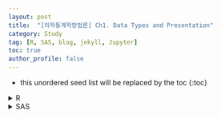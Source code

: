 ```yaml
---
layout: post
title:  "[의학통계학방법론] Ch1. Data Types and Presentation"
category: Study
tag: [R, SAS, blog, jekyll, Jupyter]
toc: true
author_profile: false
---
```

* this unordered seed list will be replaced by the toc
{:toc}

<details>
<summary>
R
</summary>
<div markdown="1">

**※주의사항※ **

**sas 매크로or 주피터노트북 마크다운에 기입된 sas 코드를 입력하여
sas파일을 모두 “C:/Biostat” 파일 경로로 불러들여와야지 마크다운이
실행됩니다.**

# R 프로그램 결과

**패키지**
<details>
<summary>
설치된 패키지 접기/펼치기 버튼
</summary>

<div markdown="1">

``` r
getwd()
```

    ## [1] "C:/Biostat"

``` r
#install.packages("readxl")
#install.packages('ggplot2')
#install.packages("SASmarkdown")
#install.packages("Hmisc")
#install.packages("survey")
#install.packages("vegan")
#install.packages("dplyr")
#install.packages("showtext")
library('survey')
library('Hmisc')
library('SASmarkdown')
library('readxl')
library('ggplot2')
library('vegan')
library('dplyr')
```

</div>

</details>

**엑셀파일불러오기**

``` r
#모든 시트를 하나의 리스트로 불러오는 함수
read_excel_allsheets <- function(file, tibble = FALSE) {
  sheets <- readxl::excel_sheets(file)
  x <- lapply(sheets, function(X) readxl::read_excel(file, sheet = X))
  if(!tibble) x <- lapply(x, as.data.frame)
  names(x) <- sheets
  x
}
```

## 1장

**1장 연습문제 불러오기**

``` r
#data_chap01에 연습문제 1장 모든 문제 저장
data_chap01 <- read_excel_allsheets("data_chap01.xls")

#연습문제 각각 데이터 생성
for (x in 1:length(data_chap01)){
  assign(paste0('ex1_',1:length(data_chap01))[x],data_chap01[x])
  }

#연습문제 데이터 형식을 리스트에서 데이터프레임으로 변환
for (x in 1:length(data_chap01)){
  assign(paste0('ex1_',1:length(data_chap01))[x],data.frame(data_chap01[x]))
  }
```

<details>
<summary>
1장 문제 접기/펼치기 버튼
</summary>

<div markdown="1">

### EXAMPLE 1.1

![](C:/Biostat/1-1.png)

*위치에 따른 새 둥지의 갯수 *

``` r
#데이터셋
ex1_1
```

    ##                exam1_1.NestSite exam1_1.Number
    ## 1                      A. Vines             56
    ## 2             B. Building caves             60
    ## 3          C. Low tree branches             46
    ## 4 D. Tree and building cavities             49

``` r
#둥지 개수를 bar graph로 출력하기
ggplot(ex1_1) +
  aes(x = exam1_1.NestSite, weight = exam1_1.Number) + 
  scale_y_continuous(breaks = seq(0,60,10),limits=c(0,60))+
  geom_bar(fill = c("#8dd3c7","#ffffb3","#bebada","#fb8072")) +
  labs(y = "Number of Nests",
       title = "The Location of Sparrow Nest",
       subtitle = ": Frequency Table of Nominal Data") +
  theme_minimal()
```

![](study/img/ex1_1-1.png)

**첫번째 막대그래프를 통해 참새 둥지의 위치 빈도를 살펴본 결과 건물
처마에서 가장 높은 빈도를 보였으며 낮은 나무의 나뭇가지에서 가장 낮은
빈도를 보였다.**

**앞서 살펴본 그래프의 경우 각 위치에 대해 빈도의 범위가 0부터 60이었기
때문에 각 위치별로 빈도의 차이가 크게 나타나지 않았다.**

``` r
#글씨체를 바꾸기 위해 폰트를 다운받는다.
library(showtext)
font_add_google("Raleway", family="raleway")
font_add_google("Montserrat", family="mont")
showtext_auto()
```

``` r
library(ggplot2)
library(grid)
bar1 <- ggplot(ex1_1, aes(x=exam1_1.NestSite, y=exam1_1.Number,fill=exam1_1.NestSite))+
  geom_bar(stat="identity")+
  theme(plot.title = element_text(hjust = 0.5))+
  ggtitle("Example 1.1 Bar graph of Sparrow Nest")+
  geom_text(aes(label=exam1_1.Number),vjust=-0.3,size=8)+
  geom_text(aes(label=paste0(round((exam1_1.Number/sum(exam1_1.Number))*100),"%")),vjust=5,size=8,family = "mont")+
  scale_fill_brewer(palette="Set3")+
  ylab("Number of Nests Observed")+
  theme_bw()+
  theme(legend.position = "bottom")+
  theme(legend.text = element_text(size=20))+
  theme(legend.title=element_blank())+
  theme(axis.title=element_text(size=20),title = element_text(size=30))+
  theme(axis.text.x=element_text(size=15))+
  annotate("text", x=3.15, y=58, label=paste0("Total = ",round(sum(ex1_1$exam1_1.Numberr),2)),family="mont", size=10,hjust=0)+
  theme()
bar1
```

![](study/img/unnamed-chunk-3-1.png)

**그래프를 보면 관찰된 참새들의 둥지 수는 총 211개이며 그 중 가장 많이
관측된 곳은 B, 즉 빌딩에 있는 굴이며 총 60개가 관측되었으며 이는 관측된
둥지의 수 중 약 28%를 차지하고 있으며 가장 작은 비율을 가진 곳은 C이며
낮은 나무의 나뭇가지로 46개가 관측되었다.**

``` r
bar2 <- ggplot(ex1_1, aes(x=exam1_1.NestSite, y=exam1_1.Number,fill=exam1_1.NestSite))+
  geom_bar(stat="identity")+
  theme(plot.title = element_text(hjust = 0.5))+
  ggtitle("Example 1.1 Bar graph of Sparrow Nest (over 45)")+
  geom_text(aes(label=exam1_1.Number-45),vjust=-0.3,size=8)+
  geom_text(aes(label=paste0(round(((exam1_1.Number-45)/sum(exam1_1.Number-45))*100),"%")),vjust=3,size=8,family = "raleway")+
  scale_fill_brewer(palette="Set3")+
  ylab("Number of Nests Observed")+
  theme_bw()+
  theme(legend.position = "bottom")+
  theme(legend.text = element_text(size=20))+
  theme(legend.title=element_blank())+
  theme(axis.title=element_text(size=20),title = element_text(size=30))+
  theme(axis.text.x=element_text(size=15))+
  theme(axis.text.y=element_text(size=15))+
  annotate("text", x=3.15, y=58, label=paste0("Total = ",round(sum(ex1_1$exam1_1.Number -45),2)),family="mont", size=10,hjust=0)+
  coord_cartesian(ylim=c(45,60))+
  theme()
bar2
```

![](study/img/unnamed-chunk-4-1.png)

**반면 빈도의 범위를 45부터 60으로 수정하여 그래프를 작성한 결과 다음과
같이 각 위치별 빈도가 눈에 띄게 차이를 보이는 것을 알 수 있다.**

**Example 1.1 의 자료를 파이차트로 그리면 다음과 같다.**

``` r
pie1<- ggplot(ex1_1, aes(x='', y=ex1_1$exam1_1.Number,fill=ex1_1$exam1_1.NestSite))+
  geom_bar(stat="identity",colour="black")+
  coord_polar('y')+
  theme(plot.title = element_text(size=30,hjust = 0.9))+
  ggtitle("Example 1.1 Pie chart of Sparrow Nest")+
  geom_text(aes(label=paste0(ex1_1$exam1_1.Number,"  (",round((ex1_1$exam1_1.Number/sum(ex1_1$exam1_1.Number))*100),"%)"),family = "mont"),
            position=position_stack(vjust=0.5),size=10,fontface="plain")+
  scale_fill_brewer(palette="Set3")+
  ylab("Number of Nests Observed")+
  labs(x=NULL,fill=NULL)+
  theme_classic()+
  theme(axis.line=element_blank(),
        axis.text = element_blank(),
        axis.ticks = element_blank(),
        plot.title = element_text(size=30,hjust=0.5),
        axis.title = element_text(size=25),
        legend.text = element_text(size=20))
pie1
```

![](study/img/unnamed-chunk-5-1.png)

### EXAMPLE 1.2

![](C:/Biostat/1-2.png)

``` r
#데이터셋
ex1_2
```

    ##   exam1_2.Class           exam1_2.Amount exam1_2.Number
    ## 1             0    No black pigmentation             13
    ## 2             1         Faintly speckled             68
    ## 3             2      Moderately speckled             44
    ## 4             3         Heavily speckled             21
    ## 5             4 Solid black pigmentation              8

**위의 데이터는 개복치와 색소침착에 대한 데이터이다. 이를 막대 그래프로
표현하면 다음과 같다.**

``` r
bar1_2 <- ggplot(ex1_2, aes(x=exam1_2.Class, y=exam1_2.Number,fill=exam1_2.Amount))+
  geom_bar(stat="identity")+
  ggtitle("Example 1.2 Bar plot of Sunfish pigmentation")+
  geom_text(aes(label=exam1_2.Number),vjust=-0.3,size=10)+
  geom_text(aes(label=paste0(round((exam1_2.Number/sum(exam1_2.Number))*100),"%")),vjust=2,size=10,family = "mont")+
  scale_fill_brewer(palette="Set3")+
  labs(fill="Amount of Pigmentation")+
  xlab("Pigmentation Class")+
  ylab("Number of Fish")+
  theme_bw()+
  theme(legend.position = "right")+
  theme(legend.text = element_text(size=20))+
  theme(legend.title = element_text(size=20))+
  theme(axis.text.x  = element_text(size=20))+
  theme(axis.text.y=element_text(size=20))+
  theme(axis.title = element_text(size=20))+
  theme(plot.title = element_text(size=30,hjust = 0.5))+
  annotate("text", x=2.5, y=58, label=paste0("Total = ",round(sum(ex1_2$exam1_2.Number),2)),family="mont", size=10,hjust=0)
bar1_2
```

![](study/img/unnamed-chunk-6-1.png)

**검정색 색소 양에 따른 개복치의 개체수를 그래프로 나타낸 결과 희미하게
얼룩덜룩한 정도의 개복치 개체수가 가장 많았고 중간정도, 심하게
얼룩덜룩한 정도가 그 뒤를 이었다.**

**완전히 검정색인 개체수가 가장 적게 나타났으며 아예 검정색 색소가 없는
개체수 또한 매우 적게 나타났다.**

**총 개복치의 수는 154 마리이고 그 중 Faintly speckled(희미하게
얼룩덜룩한 정도의 개복치)의 수가 65로 전체 중 약 44%를 차지하고 있음을
알 수 있다.**

### EXAMPLE 1.3

![](C:/Biostat/1-3.png)

``` r
#데이터셋
ex1_3
```

    ##   exam1_3.Size exam1_3.Frequency
    ## 1            3                10
    ## 2            4                27
    ## 3            5                22
    ## 4            6                 4
    ## 5            7                 1

**여우의 한배새끼 수를 나타낸 데이터이다. 한배새끼 수란 1회 분만할 때
출산하는 새끼의 수를 말한다.**

``` r
bar1_3 <- ggplot(ex1_3, aes(x=exam1_3.Size, y=exam1_3.Frequency,fill=c("3","4","5","6","7")))+
  geom_bar(stat="identity")+
  ggtitle("Example 1.3 Bar plot of Litter size of Foxes")+
  geom_text(aes(label=exam1_3.Frequency),vjust=-0.3,size=10)+
  geom_text(aes(label=paste0(round((exam1_3.Frequency/sum(exam1_3.Frequency))*100),"%")),vjust=1.5,size=6,family = "mont")+
  scale_fill_brewer(palette="Set3")+
  labs(fill="Amount of Pigmentation")+
  xlab("Litter Size")+
  ylab("Number of Litters")+
  theme_bw()+
  theme(legend.position = "right")+
  theme(legend.text = element_text(size=20))+
  theme(legend.title = element_text(size=20))+
  theme(axis.text.x  = element_text(size=20))+
  theme(axis.text.y = element_text(size=20))+
  theme(axis.title = element_text(size=20))+
  theme(plot.title = element_text(size=30,hjust = 0.5))+
  annotate("text", x=2.5, y=30, label=paste0("Total = ",round(sum(ex1_3$exam1_3.Frequency),2)),family="mont", size=10,hjust=0)
bar1_3
```

![](study/img/unnamed-chunk-7-1.png) **총
64마리의 여우를 조사한 결과 한번 출산할 때 네마리를 낳는 경우가 가장
많았으며 그 다음으로 한번에 다섯마리를 낳는 경우가 많게 나왔다.**

**한번에 일곱마리를 낳는 경우가 가장 적게 나타났으며 네마리 이후부터
빈도수가 줄어드는 경향을 보인다.**

### EXAMPLE 1.4a

![](C:/Biostat/1-4a.png)

``` r
#데이터셋
ex1_4a
```

    ##    exam1_4a.Aphids exam1_4a.Plants
    ## 1                0               3
    ## 2                1               1
    ## 3                2               1
    ## 4                3               1
    ## 5                4               2
    ## 6                5               3
    ## 7                6               5
    ## 8                7               7
    ## 9                8               8
    ## 10               9              11
    ## 11              10              10
    ## 12              11              11
    ## 13              12              13
    ## 14              13              12
    ## 15              14              16
    ## 16              15              13
    ## 17              16              14
    ## 18              17              16
    ## 19              18              15
    ## 20              19              14
    ## 21              20              17
    ## 22              21              18
    ## 23              22              23
    ## 24              23              17
    ## 25              24              19
    ## 26              25              18
    ## 27              26              19
    ## 28              27              21
    ## 29              28              18
    ## 30              29              13
    ## 31              30              10
    ## 32              31              14
    ## 33              32               9
    ## 34              33              10
    ## 35              34               8
    ## 36              35               5
    ## 37              36               4
    ## 38              37               1
    ## 39              38               2
    ## 40              39               1
    ## 41              40               0
    ## 42              41               1

**토끼풀 식물에서 관찰된 진딧물 수를 나타낸 데이터이다.**

``` r
hist1_4a <- ggplot(ex1_4,aes(x=exam1_4a.Aphids,y=exam1_4a.Plants))+
    geom_bar(stat="identity",fill="light green")+
    theme(plot.title = element_text(hjust = 0.5))+
    scale_x_continuous(breaks = seq(0,41,1))+
    ggtitle("Example 1.4a Histogram of Number of Aphids observed per Clover plant")+
    scale_fill_brewer(palette="Set3")+
    ylab("Frequency of Observations")+
    xlab("Number of Aphids per plant")+
    theme_bw()+
    geom_text(aes(label=exam1_4a.Plants),vjust=-0.3,size=7)+
    geom_text(aes(label=paste0(round(((exam1_4a.Plants)/sum(exam1_4a.Plants))*100,1),"%")),vjust=2,size=5,family = "raleway")+
    ylim(0,25)+
    theme(legend.text = element_text(size=20))+
    theme(legend.title = element_text(size=20))+
    theme(axis.text.x  = element_text(size=15))+
    theme(axis.text.y = element_text(size=15))+
    theme(axis.title = element_text(size=20))+
    theme(plot.title = element_text(size=30,hjust = 0.5))+
    theme(panel.grid.major.x = element_blank(), panel.grid.minor.x = element_blank(), panel.grid.major.y = element_blank(),
          panel.grid.minor.y = element_blank())+
    annotate("text", x=2, y=24, label=paste0("Total = ",round(sum(ex1_4$exam1_4a.Plants),2)),family="mont", size=6,hjust=0)+
    annotate("text", x=2, y=22, label=paste0("Mean = ",round(mean(ex1_4$exam1_4a.Plants),2)),family="mont", size=6,hjust=0)+
    annotate("text", x=2, y=20, label=paste0("STD = ",round(sd(ex1_4$exam1_4a.Plants),2)),family="mont", size=6,hjust=0)+
    annotate("rect", xmin = 1.5, xmax = 7, ymin = 19, ymax = 25,alpha = .3,colour="royal blue",fill="skyblue")
  hist1_4a
```

![](study/img/unnamed-chunk-9-1.png) **그래프의
전체적인 형태를 보면 가운데에 집중되어 있고 끝쪽의 분포가 매우 작게
나타나며 단봉형태를 보인다.**

**토끼풀 식물에서 22마리의 진딧물이 나타난 경우가 가장 많은 것으로
나타나며 20마리에서 30마리 사이의 빈도가 높게 나타나는 것을 볼 수
있다.**

**또한 40마리의 진딧물이 나타난 경우가 없는것으로 나타나며 35마리에서
41마리 사이의 빈도가 낮게 나타나는 것을 볼 수 있다.**

**위와 같이 막대그래프의 경우 너무 길게 나타나는 경우에는 세부적인
정보를 알 수 있으나 그룹화했을 때 그 경향성이 달라질 수 있으므로
그룹화한 그래프 또한 살펴보아야 한다.**

### EXAMPLE 1.4b

![](C:/Biostat/1-4b.png)

``` r
#데이터셋
ex1_4b
```

    ##    exam1_4b.Aphids exam1_4b.Plants
    ## 1              0-3               6
    ## 2              4-7              17
    ## 3             8-11              40
    ## 4            12-15              54
    ## 5            16-19              59
    ## 6            20-23              75
    ## 7            24-27              77
    ## 8            28-31              55
    ## 9            32-35              32
    ## 10           36-39               8
    ## 11           40-43               1

``` r
hist1_4b <- ggplot(ex1_4b,aes(x=exam1_4b.Aphids,y=exam1_4b.Plants))+
    geom_bar(stat="identity",fill="light green")+
    theme(plot.title = element_text(hjust = 0.5))+
    ggtitle("Example 1.4b Histogram of Number of Aphids observed per Clover plant")+
    scale_fill_brewer(palette="Set2")+
    ylab("Frequency of Observations")+
    xlab("Number of Aphids per plant")+
    theme_bw()+
    theme(legend.text = element_text(size=20))+
    theme(legend.title = element_text(size=20))+
    theme(axis.text.x  = element_text(size=15))+
    theme(axis.text.y=element_text(size=15))+
    theme(axis.title = element_text(size=20))+
    theme(plot.title = element_text(size=30,hjust = 0.5))+
    theme(panel.grid.major.x = element_blank(), panel.grid.minor.x = element_blank(), panel.grid.major.y = element_blank(),
          panel.grid.minor.y = element_blank())+
    scale_x_discrete(limits=c("0-3","4-7","8-11","12-15","16-19","20-23","24-27","28-31","32-35","36-39","40-43"))+
    geom_text(aes(label=exam1_4b.Plants),vjust=-0.5,size=10)+
    geom_text(aes(label=paste0(round(((exam1_4b.Plants)/sum(exam1_4b.Plants))*100,1),"%")),vjust=1.5,size=8,family = "raleway")+
    annotate("text", x=1, y=75, label=paste0("Total = ",round(sum(ex1_4b$exam1_4b.Plants),2)),family="mont", size=7,hjust=0)+
    annotate("text", x=1, y=71, label=paste0("Mean = ",round(mean(ex1_4b$exam1_4b.Plants),2)),family="mont", size=7,hjust=0)+
    annotate("text", x=1, y=67, label=paste0("STD = ",round(sd(ex1_4b$exam1_4b.Plants),2)),family="mont", size=7,hjust=0)+
    annotate("rect", xmin = 0.8, xmax = 2.5, ymin = 64, ymax = 78,alpha = .3,colour="royal blue",fill="skyblue")
  hist1_4b
```

![](study/img/unnamed-chunk-11-1.png)

**토끼풀 식물에서 관찰된 진딧물 수를 동일한 사이즈로 그룹화하여 그
빈도를 나타낸 그래프이다.**

**이 그래프 또한 앞서 살펴본 그래프와 같이 가운데에 집중되어 있고 끝쪽의
분포가 매우 작게 나타나며 단봉형태를 보인다.**

**토끼풀 식물에서 24-27마리의 진딧물이 나타난 경우가 가장 많은 것으로
나타나며 40-43마리의 진딧물이 나타난 경우가 가장 적은 것으로 나타난다.**

**이 경우 앞서 살펴본 그래프와 비슷한 경향성을 띄고 있으나 막대그래프의
경우 너무 길게 나타나면 그래프의 특성을 살리기 어렵고 보기에 다소
불편함이 있으므로 위와 같이 그룹화하여 나타내는 것이 효과적일 수 있다.**

### EXAMPLE 1.5

![](C:/Biostat/1-5.png)

``` r
#데이터셋
ex1_5
```

    ##    exam1_5.Phosphorus exam1_5.Frequency exam1_5.CumFreq1 exam1_5.CumFreq2
    ## 1           8.15-8.25                 2                2              130
    ## 2           8.25-8.35                 6                8              128
    ## 3           8.35-8.45                 8               16              122
    ## 4           8.45-8.55                11               27              114
    ## 5           8.55-8.65                17               44              103
    ## 6           8.65-8.75                17               61               86
    ## 7           8.75-8.85                24               85               69
    ## 8           8.85-8.95                18              103               45
    ## 9           8.95-9.05                13              116               27
    ## 10          9.05-9.15                10              126               14
    ## 11          9.15-9.25                 4              130                4

**나뭇잎에서 탐지되는 인의 양에 대한 데이터이다.**

``` r
phos <- seq(8.2,9.2,0.1)
df <- data.frame(ex1_5, phos) 
#plt1 : 그래프를 그리기 위한 데이터와 x,y 축 명시 정보를 가지고 있는 기본 객체, 그리고 각 축에 맞는 이름 설정
plt1 <-  ggplot(data=df, aes(x=phos, y=ex1_5$exam1_5.Frequency)) + ylab("Frequency") + xlab("Phosphorus (mg/g of leaf)")

# 객체 plt1 위에 bar graph를 추가, fill 함수는 막대에 색을 채우기 위해 사용
plt1 <-  plt1 + geom_bar(stat="identity", fill='#90ee90')

# 업데이트 된 plt1위에 line graph를 추가
plt1 <-  plt1 + geom_line(stat="identity")

# 업데이트 된 plt1위에 x 눈금 스케일 정보를 추가
plt1 <-  plt1 + scale_x_continuous(breaks=phos)

# plt1 출력
plt1
```

![](study/img/unnamed-chunk-13-1.png)
**히스토그램과 도수다각형을 함께 그려 그래프로 나타낼 경우 히스토그램을
통해서는 자료의 분포를 한눈에 볼 수 있으며 도수다각형 그래프를 통해서는
각 도수에 대한 비교가 용이하며 자료의 경향성을 파악하기 쉽다.**

**x축에 나타난 값은 범위로 제공된 인의 양을 대표값(중앙값)으로 나타낸
것이며 8.75-8.85mg에서 가장 높은 빈도를 보였다.**

**가장 높은 빈도를 보인 8.75-8.85mg 기준으로 양쪽 끝으로 갈수록 빈도가
적어지는 단봉형태를 나타내고 있으며 약간 오른쪽으로 치우친 그래프
형태(skewed to the right)를 보이고 있다.**

``` r
plt2 <- data.frame(phos,ex1_5$exam1_5.Frequency)
plot(plt2,type='b',ylab="Frequency",xlab="Phosphorus(mg/g of leaf)",
     ylim=c(0,30), xaxp=c(8.2,9.2,5), pch=19)
```

![](study/img/unnamed-chunk-14-1.png)

**다음은 앞서 살펴본 그래프에서 히스토그램을 제외하고 도수다각형만을
나타낸 그래프이다. 각각의 값마다 점이 찍혀 있고 그 점을 이은 형태로
도수의 분포를 연속적으로 관찰할 수 있으며 전체적인 그래프의 경향성을
파악하기 쉽다.**

``` r
hist1_5 <- ggplot(ex1_5,aes(x=exam1_5.Phosphorus,y=exam1_5.Frequency))+
    geom_bar(stat = "identity",fill="light green")+
    theme(plot.title = element_text(hjust = 0.5))+
    ggtitle("Example 1.5 Histogram of leaf phosphrous data")+
    scale_fill_brewer(palette="Set2")+
    ylab("Frequency")+
    xlab("Phosphorus (mg/g of leaf)")+
    theme_bw()+
    theme(legend.text = element_text(size=20))+
    theme(legend.title = element_text(size=20))+
    theme(axis.text.x  = element_text(size=20))+
    theme(axis.text.y=element_text(size=20))+
    theme(axis.title = element_text(size=20))+
    theme(plot.title = element_text(size=30,hjust = 0.5))+
    geom_text(aes(label=exam1_5.Frequency),vjust=-1.5,size=10)+
    geom_text(aes(label=paste0(round(((exam1_5.Frequency)/sum(exam1_5.Frequency))*100,1),"%")),hjust=0.3,vjust=3.5,size=8,family = "raleway")+
    annotate("text", x=1, y=24, label=paste0("Total = ",round(sum( ex1_5$exam1_5.Frequency),2)),family="mont", size=10,hjust=0,fontface=2)+
    annotate("text", x=1, y=22, label=paste0("Mean = ",round(mean( ex1_5$exam1_5.Frequency),2)),family="mont", size=10,hjust=0,fontface=2)+
    annotate("text", x=1, y=20, label=paste0("STD = ",round(sd( ex1_5$exam1_5.Frequency),2)),family="mont", size=10,hjust=0,fontface=2)+
    annotate("rect", xmin = 1, xmax = 3, ymin = 19, ymax = 25,alpha = .3,colour="tomato",fill="peach puff")+
    geom_line(stat="identity",group=1,color="skyblue",size=1.5)+
    geom_point(stat="identity",group=1,color="steel blue",size=4)
hist1_5
```

![](study/img/unnamed-chunk-15-1.png) **위 결과를
보아 인의 양이 8.8인 경우가 24번 관측되었으며 전체 관측수인 130중
18.5%를 차지한다.**

**관측수에 대한 평균은 11.82이며 표준편차는 6.72이다.**

``` r
cum1 <- ggplot(ex1_5,aes(x=exam1_5.Phosphorus,y=exam1_5.CumFreq1))+
  theme(plot.title = element_text(hjust = 0.5))+
  ggtitle("Example 1.5 Cumulative Frequency Polygon of leaf phosphrous data")+
  scale_fill_brewer(palette="Set2")+
  ylab("Cumulative Frequency")+
  xlab("Phosphorus (mg/g of leaf)")+
  theme_bw()+
  theme(legend.text = element_text(size=20))+
  theme(legend.title = element_text(size=20))+
  theme(axis.text.x  = element_text(size=20))+
  theme(axis.text.y=element_text(size=20))+
  theme(axis.title = element_text(size=20))+
  theme(plot.title = element_text(size=30,hjust = 0.5))+
  geom_text(aes(label=exam1_5.CumFreq1),hjust=1,vjust=-1,size=10)+
  geom_text(aes(label=paste0(round(((exam1_5.CumFreq1)/sum(exam1_5.CumFreq1))*100,1),"%")),hjust=0.2,vjust=2.5,size=6,family = "raleway")+
  geom_line(stat="identity",group=1,color="light green",size=3)+
  geom_point(stat="identity",group=1,color="coral",size=5)+
  scale_y_continuous(sec.axis = sec_axis( ~./sum(ex1_5$exam1_5.CumFreq1),name = "Relative Cumulative Frequency"))
cum1
```

![](study/img/unnamed-chunk-16-1.png)

**나뭇잎에서 탐지되는 인의 양을 누적도수다각형으로 나타낸 그래프이다.**

**누적그래프이므로 상대도수의 마지막 값이 1인것을 볼 수 있으며 그래프의
전체적인 형태는 S자 형태를 보인다.**

**앞서 살펴본 히스토그램과 도수다각형을 통해 알 수 있었던 것처럼
양끝으로 갈수록 그래프의 증가 폭이 작아지는 것을 통해 양 극단의 도수가
작고 중간 값의 도수가 크다는 것을 알 수 있다.**

``` r
cum2 <- ggplot(ex1_5,aes(x=exam1_5.Phosphorus,y=exam1_5.CumFreq1))+
  theme(plot.title = element_text(hjust = 0.5))+
  ggtitle("Example 1.5 Cumulative Frequency Polygon of leaf phosphrous data")+
  scale_fill_brewer(palette="Set2")+
  ylab("Cumulative Frequency")+
  xlab("Phosphorus (mg/g of leaf)")+
  theme_bw()+
  theme(legend.text = element_text(size=10))+
  theme(legend.title = element_text(size=10))+
  theme(axis.text.x  = element_text(size=10))+
  theme(axis.text.y=element_text(size=10))+
  theme(axis.title = element_text(size=10))+
  theme(plot.title = element_text(size=30,hjust = 0.5))+
  geom_text(aes(label=exam1_5.CumFreq1),hjust=1,vjust=-1,size=5)+
  geom_text(aes(label=paste0(round(((exam1_5.CumFreq1)/sum(exam1_5.CumFreq1))*100,1),"%")),hjust=0.2,vjust=2.5,size=6,family = "raleway")+
  geom_line(stat="identity",group=1,color="light green",size=3)+
  geom_point(stat="identity",group=1,color="coral",size=5)+
  scale_y_continuous(sec.axis = sec_axis( ~./sum(ex1_5$exam1_5.CumFreq1),name = "Relative Cumulative Frequency"))
cum2
```

![](study/img/unnamed-chunk-17-1.png) **앞서
살펴본 그래프의 누적도수를 역순으로 하여 나타낸 그래프이다.**

</div>

</details>

</div>

</details>

<details>
<summary>
SAS
</summary>
<div markdown="1">

업로드

</div>

</details>